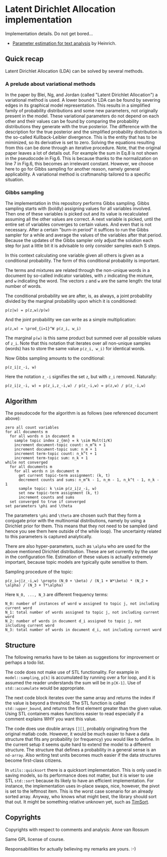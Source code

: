 # Latent Dirichlet Allocation implementation

Implementation details. Do not get bored...

* [Parameter estimation for text analysis](http://www.arbylon.net/publications/text-est.pdf) by Heinrich.

## Quick recap

Latent Dirichlet Allocation (LDA) can be solved by several methods. 

### A prelude about variational methods

In the paper by Blei, Ng, and Jordan (called "Latent Dirichlet Allocation") a variational method is used. A lower
bound to LDA can be found by severing edges in its graphical model representation. This results in a simplified
family of probability distributions and some new parameters, not originally present in the model. These variational
parameters do not depend on each other and their values can be found by comparing the probability distributions they
generate with the true posterior. The difference with the description for the true posterior and the simplified 
probability distribution is the so-called Kullback-Leibler divergence. This is the entity that has to be miminized,
so its derivative is set to zero. Solving the equations resulting from this can be done through an iterative 
procedure. Note, that the original paper leaves a lot of details out. For example the sum in Eq.8 is not shown in
the pseudocode in Fig.6. This is because thanks to the normalization on line 7 in Fig.6, this becomes an irrelevant
constant. However, we choose here to go for Gibbs sampling for another reason, namely general applicability. A
variational method is craftmanship tailored to a specific situation.

### Gibbs sampling

The implementation in this repository performs Gibbs sampling. Gibbs sampling starts with (boldly) assigning values 
for all variables involved. Then one of these variables is picked out and its value is recalculated 
assuming all the other values are correct. A next variable is picked, until the entire set of variables converges to
certain values. And even that is not necessary. After a certain "burn-in period" it suffices to run the Gibbs sampler
for a while and average the values of the variables after that period. Because the updates of the Gibbs sampler only
adjust the solution each step for just a little bit it is advisable to only consider samples each S steps.

In this context calculating one variable given all others is given as a conditional probability. The form of this 
conditional probability is important.

The terms and mixtures are related through the non-unique words in a document by so-called indicator variables, with 
`z` indicating the mixture, and `w` indicating the word. The vectors `z` and `w` are the same length: the total number 
of words.

The conditional probability we are after, is, as always, a joint probability divided by the marginal probability upon
which it is conditioned:

    p(z|w) = p(z,w)/p(w) 

And the joint probability we can write as a simple multiplication:

    p(z,w) = \prod_{i=1}^W p(z_i, w_i)

The marginal `p(w)` is this same product but summed over all possible values of `z_i`. Note that this notation that 
iterates over all non-unique samples (words) has to store the same value `p(z_i, w_i)` for identical words.

Now Gibbs sampling amounts to the conditional:

    p(z_i|z_-i, w)

Here the notation `z_-i` signifies the set `z`, but with `z_i` removed. Naturally:

    p(z_i|z_-i, w) = p(z_i,z_-i,w) / p(z_-i,w) = p(z,w) / p(z_-i,w)
    

## Algorithm

The pseudocode for the algorithm is as follows (see referenced document above):

    zero all count variables
    for all documents m 
      for all words n in document m
        sample topic index z_{mn} = k \sim Mult(1/K)
        increment document-topic count: n_m^k + 1
        increment document-topic sum: n_m + 1
        increment term-topic count: n_k^t + 1
        increment term-topic sum: n_k + 1
    while not converged
      for all documents m
        for all words n in document m
          get current topic-term assignment: (k, t)
          decrement counts and sums: n_m^k - 1, n_m - 1, n_k^t - 1, n_k - 1
          sample topic: k \sim p(z_i|z_-i, w)
          set new topic-term assignment (k, t)
          increment counts and sums
      set converged to true if converged
    set parameters \phi and \theta

The parameters `\phi` and `\theta` are chosen such that they form a conjugate prior with the multinomial distributions,
namely by using a Dirichlet prior for them. This means that they not need to be sampled (and hence you see them here
outside of the while loop). The uncertainty related to this parameters is captured analytically.

There are also hyper-parameters, such as `\alpha` who are used for the above mentioned Dirichlet distribution. These 
are set currently by the user in the configuration file. Estimation of these values is actually extremely important, 
because topic models are typically quite sensitive to them. 

Sampling procedure of the topic:

    p(z_i=j|z_-i,w) \propto (N_0 + \beta) / (N_1 + W*\beta) * (N_2 + \alpha) / (N_3 + T*\alpha)

Here `N_0, ..., N_3` are different frequency terms:

    N_0: number of instances of word w assigned to topic j, not including current word
    N_1: total number of words assigned to topic j, not including current word
    N_2: number of words in document d_i assigned to topic j, not including current word
    N_3: total number of words in document d_i, not including current word

## Structure

The following remarks have to be taken as suggestions for improvement or perhaps a todo list.

The code does not make use of STL functionality. For example in `model::sampling`, `p[k]` is accumulated by running 
over a for loop, and it is assumed the reader understands the sum will be in `p[K-1]`. Use of `std::accumulate` would
be appropriate.

The next code block iterates over the same array and returns the index if the value is beyond a threshold. The STL
function is called `std::upper_bound`, and returns the first element greater than the given value. Using STL containers 
makes functions easier to read especially if a comment explains WHY you want this value.

The code does use double arrays `[][]`, probably originating from the original matlab code. However, it would be much 
easier to have a data structure that fits any probability (or frequency) you would like to define. In the current setup
it seems quite hard to extend the model to a different structure. The structure that defines a probability in a general
sense is an `nd-array`. Also writing test units becomes much easier if the data structures become first-class citizens.

In `utils::quicksort` there is a quicksort implementation. This is only used in saving models, so its performance does
not matter, but it is wiser to use STL `std::sort` because its likely to have an efficient implementation. For instance, 
the implementation uses in-place swaps, nice, however, the pivot is set to the leftmost item. This is the worst case
scenario for an already sorted array. Anyway, who knows what might best, the library should sort that out. It might be
something relative unknown yet, such as [TimSort](https://en.wikipedia.org/wiki/Timsort).

## Copyrights

Copyrights with respect to comments and analysis: Anne van Rossum

Same GPL license of course.

Responsabilities for actually believing my remarks are yours. :-)
